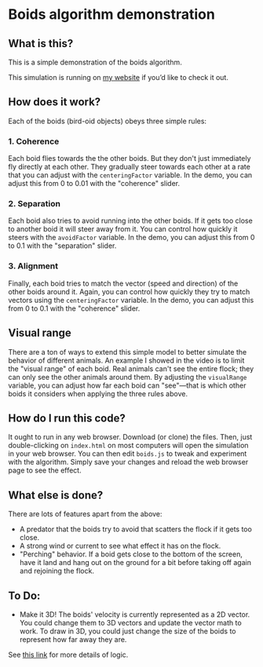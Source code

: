 # Boids algorithm demonstration

## What is this?
This is a simple demonstration of the boids algorithm.

This simulation is running on [my website](https://nivyanth.cloudns.cl/animations/boids) if you’d like to check it out.

## How does it work?

Each of the boids (bird-oid objects) obeys three simple rules:

### 1. Coherence

Each boid flies towards the the other boids. But they don't just immediately fly directly at each other. They gradually steer towards each other at a rate that you can adjust with the `centeringFactor` variable. In the demo, you can adjust this from 0 to 0.01 with the "coherence" slider.

### 2. Separation

Each boid also tries to avoid running into the other boids. If it gets too close to another boid it will steer away from it. You can control how quickly it steers with the `avoidFactor` variable. In the demo, you can adjust this from 0 to 0.1 with the "separation" slider.

### 3. Alignment

Finally, each boid tries to match the vector (speed and direction) of the other boids around it. Again, you can control how quickly they try to match vectors using the `centeringFactor` variable. In the demo, you can adjust this from 0 to 0.1 with the "coherence" slider.

## Visual range

There are a ton of ways to extend this simple model to better simulate the behavior of different animals. An example I showed in the video is to limit the "visual range" of each boid. Real animals can't see the entire flock; they can only see the other animals around them. By adjusting the `visualRange` variable, you can adjust how far each boid can "see"—that is which other boids it considers when applying the three rules above.

## How do I run this code?

It ought to run in any web browser. Download (or clone) the files. Then, just double-clicking on `index.html` on most computers will open the simulation in your web browser. You can then edit `boids.js` to tweak and experiment with the algorithm. Simply save your changes and reload the web browser page to see the effect.

## What else is done?

There are lots of features apart from the above:

- A predator that the boids try to avoid that scatters the flock if it gets too close.
- A strong wind or current to see what effect it has on the flock.
- "Perching" behavior. If a boid gets close to the bottom of the screen, have it land and hang out on the ground for a bit before taking off again and rejoining the flock.

## To Do: 
- Make it 3D! The boids' velocity is currently represented as a 2D vector. You could change them to 3D vectors and update the vector math to work. To draw in 3D, you could just change the size of the boids to represent how far away they are.

See [this link](http://www.kfish.org/boids/pseudocode.html) for more details of logic.
